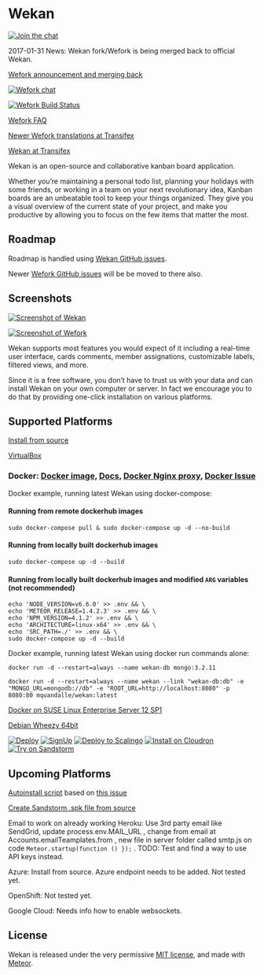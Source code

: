 # Wekan

[![Join the chat][gitter_badge]][gitter_chat]

2017-01-31 News: Wekan fork/Wefork is being merged back to official Wekan.

[Wefork announcement and merging back][fork_announcement]

[![Wefork chat][rocket_badge]][rocket_chat]

[![Wefork Build Status][travis_badge]][travis_status]

[Wefork FAQ][fork_faq]

[Newer Wefork translations at Transifex][translate_wefork]

[Wekan at Transifex][translate_wekan]

Wekan is an open-source and collaborative kanban board application.

Whether you’re maintaining a personal todo list, planning your holidays with
some friends, or working in a team on your next revolutionary idea, Kanban
boards are an unbeatable tool to keep your things organized. They give you a
visual overview of the current state of your project, and make you productive by
allowing you to focus on the few items that matter the most.

## Roadmap

Roadmap is handled using [Wekan GitHub issues][wekan_issues].

Newer [Wefork GitHub issues][wefork_issues] will be be moved to there also.

## Screenshots

[![Screenshot of Wekan][screenshot_wekan]][roadmap_wekan]

[![Screenshot of Wefork][screenshot_wefork]][roadmap_wefork]

Wekan supports most features you would expect of it including a real-time user
interface, cards comments, member assignations, customizable labels, filtered
views, and more.

Since it is a free software, you don’t have to trust us with your data and can
install Wekan on your own computer or server. In fact we encourage you to do
that by providing one-click installation on various platforms.

## Supported Platforms

[Install from source][install_source]

[VirtualBox][virtualbox]

### Docker: [Docker image][docker_image], [Docs][docker_docs], [Docker Nginx proxy][docker_nginxproxy], [Docker Issue][docker_issue]

Docker example, running latest Wekan using docker-compose:

#### Running from remote dockerhub images
```
sudo docker-compose pull & sudo docker-compose up -d --no-build
```

#### Running from locally built dockerhub images
```
sudo docker-compose up -d --build
```

#### Running from locally built dockerhub images and modified `ARG` variables (not recommended)
```
echo 'NODE_VERSION=v6.6.0' >> .env && \
echo 'METEOR_RELEASE=1.4.2.3' >> .env && \
echo 'NPM_VERSION=4.1.2' >> .env && \
echo 'ARCHITECTURE=linux-x64' >> .env && \
echo 'SRC_PATH=./' >> .env && \
sudo docker-compose up -d --build
```

Docker example, running latest Wekan using docker run commands alone:
```
docker run -d --restart=always --name wekan-db mongo:3.2.11

docker run -d --restart=always --name wekan --link "wekan-db:db" -e "MONGO_URL=mongodb://db" -e "ROOT_URL=http://localhost:8080" -p 8080:80 mquandalle/wekan:latest
```

[Docker on SUSE Linux Enterprise Server 12 SP1][sles]

[Debian Wheezy 64bit][debian_wheezy]

[![Deploy][heroku_button]][heroku_deploy]
[![SignUp][indiehosters_button]][indiehosters_saas]
[![Deploy to Scalingo][scalingo_button]][scalingo_deploy]
[![Install on Cloudron][cloudron_button]][cloudron_install]
[![Try on Sandstorm][sandstorm_button]][sandstorm_appdemo]


## Upcoming Platforms

[Autoinstall script][autoinstall] based on [this issue][autoinstall_issue]

[Create Sandstorm .spk file from source][sandstorm_spk]

Email to work on already working Heroku: Use 3rd party
email like SendGrid, update process.env.MAIL_URL ,
change from email at Accounts.emailTeamplates.from ,
new file in server folder called smtp.js on code
`Meteor.startup(function () });` .
TODO: Test and find a way to use API keys instead.

Azure: Install from source. Azure endpoint needs to be added. Not tested yet.

OpenShift: Not tested yet.

Google Cloud: Needs info how to enable websockets.

## License

Wekan is released under the very permissive [MIT license](LICENSE), and made
with [Meteor](https://www.meteor.com).

[gitter_badge]: https://badges.gitter.im/Join%20Chat.svg
[gitter_chat]: https://gitter.im/wekan/wekan
[fork_faq]: https://github.com/wefork/wekan/wiki/FAQ
[fork_announcement]: https://github.com/wekan/wekan/issues/640#issuecomment-276383458
[screenshot_wekan]: http://i.imgur.com/cI4jW2h.png
[screenshot_wefork]: http://i.imgur.com/ShX2OTk.png
[roadmap_wekan]: http://try.wekan.io/b/MeSsFJaSqeuo9M6bs/wekan-roadmap
[roadmap_wefork]: https://wekan.indie.host/b/t2YaGmyXgNkppcFBq/wekan-fork-roadmap
[rocket_badge]: https://chat.indie.host/images/join-chat.svg
[rocket_chat]: https://chat.indie.host/channel/wekan
[wekan_issues]: https://github.com/wekan/wekan/issues
[wefork_issues]: https://github.com/wefork/wekan/issues
[sandstorm_button]: https://img.shields.io/badge/try-Wekan%20on%20Sandstorm-783189.svg
[sandstorm_appdemo]: https://demo.sandstorm.io/appdemo/m86q05rdvj14yvn78ghaxynqz7u2svw6rnttptxx49g1785cdv1h
[docker_image]: https://hub.docker.com/r/mquandalle/wekan/
[heroku_button]: https://www.herokucdn.com/deploy/button.png
[heroku_deploy]: https://heroku.com/deploy?template=https://github.com/wefork/wekan/tree/master
[indiehosters_button]: https://indie.host/signup.png
[indiehosters_saas]: https://indiehosters.net/shop/product/wekan-20
[scalingo_button]: https://cdn.scalingo.com/deploy/button.svg
[scalingo_deploy]: https://my.scalingo.com/deploy?source=https://github.com/wefork/wekan#master
[cloudron_button]: https://cloudron.io/img/button.svg
[cloudron_install]: https://cloudron.io/button.html?app=io.wekan.cloudronapp
[debian_wheezy]: https://github.com/soohwa/sps/blob/master/example/docs/1/wekan.md
[travis_badge]: https://travis-ci.org/wefork/wekan.svg?branch=devel
[travis_status]: https://travis-ci.org/wefork/wekan
[install_source]: https://github.com/wefork/wekan/wiki/Install-from-source
[sles]: https://github.com/wekan/wekan/wiki/Install-Wekan-Docker-on-SUSE-Linux-Enterprise-Server-12-SP1
[virtualbox]: https://github.com/wekan/wekan/wiki/virtual-appliance
[sandstorm_spk]: https://github.com/wefork/wekan/issues/36
[docker_image]: https://hub.docker.com/r/mquandalle/wekan/
[docker_docs]: https://github.com/wefork/wekan/wiki/Docker
[docker_nginxproxy]: https://github.com/wefork/wekan/wiki/Docker-NginxProxy
[docker_issue]: https://github.com/wefork/wekan/issues/33
[translate_wekan]: https://www.transifex.com/wekan/wekan/
[translate_wefork]: https://www.transifex.com/wefork/wefork/
[autoinstall]: https://github.com/wefork/wekan-autoinstall
[autoinstall_issue]: https://github.com/anselal/wekan/issues/18
